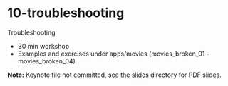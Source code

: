 # 10-troubleshooting

Troubleshooting

- 30 min workshop
- Examples and exercises under apps/movies (movies_broken_01 - movies_broken_04)

**Note:** Keynote file not committed, see the [slides](/slides) directory for PDF slides.
